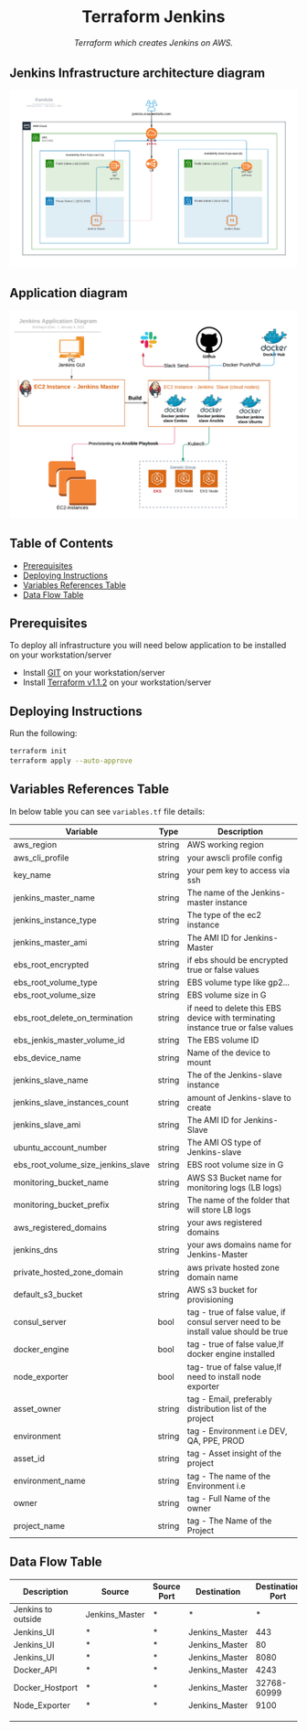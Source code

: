 <h1 align="center">Terraform Jenkins</h1>

<h6 align="center">Terraform which creates Jenkins on AWS.</h6>

## Jenkins Infrastructure architecture diagram
![architecture_diagram](ops_school_mid_project-Jenkins_architecture_diagram.png)

## Application diagram
![app_diagram](ops_school-jenkins_app_diagram.png)


## Table of Contents

- [Prerequisites](#prerequisites)
- [Deploying Instructions](#deploying-instructions)
- [Variables References Table](#variables-references-table)
- [Data Flow Table](#data-flow-table)

## Prerequisites
To deploy all infrastructure you will need below application to be installed on your workstation/server
+ Install [GIT](https://github.com/git-guides/install-git) on your workstation/server
+ Install [Terraform v1.1.2](https://learn.hashicorp.com/tutorials/terraform/install-cli) on your workstation/server


## Deploying Instructions

Run the following:
   ```bash
   terraform init
   terraform apply --auto-approve
   ```

## Variables References Table

In below table you can see `variables.tf` file details:

| Variable | Type | Description |
| -------- | ----------- | ----------- |
| aws_region | string | AWS working region |
| aws_cli_profile | string | your awscli profile config |
| key_name | string | your pem key to access via ssh  |
| jenkins_master_name | string | The name of the Jenkins-master instance |
| jenkins_instance_type | string | The type of the ec2 instance |
| jenkins_master_ami | string | The AMI ID for Jenkins-Master |
| ebs_root_encrypted | string | if ebs should be encrypted true or false values |
| ebs_root_volume_type | string | EBS volume type like gp2... |
| ebs_root_volume_size | string | EBS volume size in G |
| ebs_root_delete_on_termination | string | if need to delete this EBS device with terminating instance true or false values |
| ebs_jenkis_master_volume_id | string | The EBS volume ID |
| ebs_device_name | string | Name of the device to mount |
| jenkins_slave_name | string | The of the Jenkins-slave instance |
| jenkins_slave_instances_count | string | amount of Jenkins-slave to create  |
| jenkins_slave_ami | string | The AMI ID for Jenkins-Slave |
| ubuntu_account_number | string | The AMI OS type of Jenkins-slave |
| ebs_root_volume_size_jenkins_slave | string | EBS root volume size in G |
| monitoring_bucket_name | string | AWS S3 Bucket name for monitoring logs (LB logs) |
| monitoring_bucket_prefix | string | The name of the folder that will store LB logs |
| aws_registered_domains | string | your aws registered domains |
| jenkins_dns | string | your aws  domains name for Jenkins-Master |
| private_hosted_zone_domain | string | aws private hosted zone domain name |
| default_s3_bucket | string | AWS s3 bucket for provisioning |
| consul_server | bool | tag - true of false value, if consul server need to be install value should be true |
| docker_engine | bool | tag - true of false value,If docker engine installed |
| node_exporter | bool | tag- true of false value,If need to install node exporter |
| asset_owner | string  | tag - Email, preferably distribution list of the project |
| environment | string | tag - Environment i.e DEV, QA, PPE, PROD |
| asset_id | string | tag - Asset insight of the project |
| environment_name | string | tag - The name of the Environment i.e |
| owner | string |tag - Full Name of the owner |
| project_name | string| tag - The Name of the Project |

## Data Flow Table

| Description | Source | Source Port | Destination  | Destination Port | Comments |
| ----------- | ------ | ----------- | ------------ | -----------------| -------- |
| Jenkins to outside | Jenkins_Master | * | * | * | |
| Jenkins_UI | * | *  | Jenkins_Master | 443 | |
| Jenkins_UI | * | * | Jenkins_Master |  80 | |
| Jenkins_UI | * | * | Jenkins_Master | 8080  | |
| Docker_API | * | * | Jenkins_Master | 4243 | |
| Docker_Hostport | * | * | Jenkins_Master | 32768-60999 | |
| Node_Exporter | * | * | Jenkins_Master  | 9100 |   |
|   |   |   |   |   |   |
|   |   |   |   |   |   |
|   |   |   |   |   |   |



